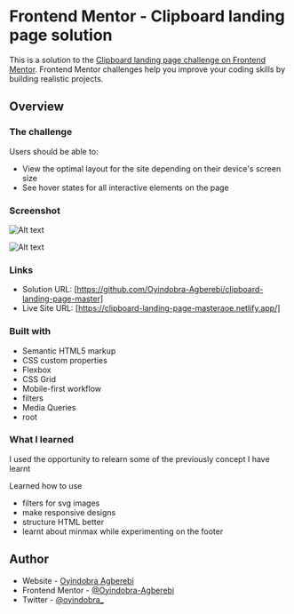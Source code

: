 # Frontend Mentor - Clipboard landing page solution

This is a solution to the [Clipboard landing page challenge on Frontend Mentor](https://www.frontendmentor.io/challenges/clipboard-landing-page-5cc9bccd6c4c91111378ecb9). Frontend Mentor challenges help you improve your coding skills by building realistic projects. 


## Overview

### The challenge

Users should be able to:

- View the optimal layout for the site depending on their device's screen size
- See hover states for all interactive elements on the page

### Screenshot
![Alt text](../../../../../Pictures/clipboard%20desktop%20view.png)

![Alt text](../../../../../Pictures/clipboard%20mobile%20view.png)

### Links

- Solution URL: [https://github.com/Oyindobra-Agberebi/clipboard-landing-page-master]
- Live Site URL: [https://clipboard-landing-page-masteraoe.netlify.app/]


### Built with

- Semantic HTML5 markup
- CSS custom properties
- Flexbox
- CSS Grid
- Mobile-first workflow
- filters
- Media Queries
- root

### What I learned

I used the opportunity to relearn some of the previously concept I have learnt

Learned how to use 
- filters for svg images
- make responsive designs
- structure HTML better 
- learnt about minmax while experimenting on the footer


## Author

- Website - [Oyindobra Agberebi](https://github.com/Oyindobra-Agberebi)
- Frontend Mentor - [@Oyindobra-Agberebi](https://www.frontendmentor.io/profile/Oyindobra-Agberebi)
- Twitter - [@oyindobra_](https://twitter.com/oyindobra_)

